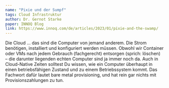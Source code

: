```yaml
---
name: "Pixie und der Sumpf"
tags: Cloud Infrastruktur 
author: Dr. Gernot Starke
paper: INNOQ Blog
link: https://www.innoq.com/de/articles/2023/01/pixie-and-the-swamp/
---
```

Die Cloud … das sind die Computer von jemand anderem. Die Strom benötigen, installiert und konfiguriert werden müssen. Obwohl wir Container oder VMs nach jedem Gebrauch (fachgerecht) entsorgen (sprich: löschen) – die darunter liegenden echten Computer sind ja immer noch da. Auch in Cloud-Native Zeiten solltest Du wissen, wie ein Computer überhaupt in einen betriebsfähigen Zustand und zu einem Betriebssystem kommt. Das Fachwort dafür lautet bare metal provisioning, und hat rein gar nichts mit Provisionszahlungen zu tun.
